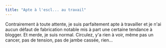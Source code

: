 ```yaml
---
title: "Apte à l'escl... au travail"
---
```


Contrairement à toute attente, je suis parfaitement apte à travailler et je
n'ai aucun défaut de fabrication notable mis à part une certaine tendance à
blogger. Et merde, je suis normal. Circulez, y'a rien à voir, même pas un
cancer, pas de tension, pas de jambe cassée, rien...

